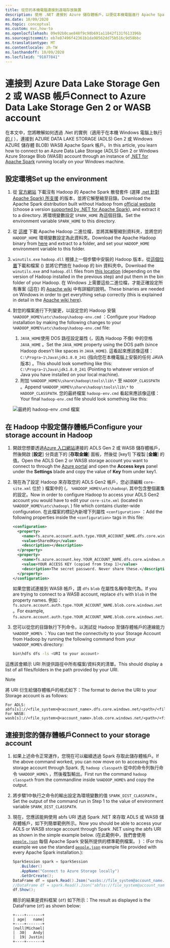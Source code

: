 ```yaml
---
title: 從您的本機電腦連接到遠端存放裝置
description: 使用 .NET 連接到 Azure 儲存體帳戶，以便從本機電腦進行 Apache Spark。
ms.date: 10/09/2020
ms.topic: conceptual
ms.custom: mvc,how-to
ms.openlocfilehash: 09e92b0cae848f9c98b691a11842f131f613396b
ms.sourcegitcommit: eb7e87496f42361b1da98562dd75b516c9d58bbc
ms.translationtype: MT
ms.contentlocale: zh-TW
ms.lasthandoff: 10/09/2020
ms.locfileid: "91877841"
---
```

# <a name="connect-to-azure-data-lake-storage-gen-2-or-wasb-account"></a><span data-ttu-id="9e5fd-103">連接到 Azure Data Lake Storage Gen 2 或 WASB 帳戶</span><span class="sxs-lookup"><span data-stu-id="9e5fd-103">Connect to Azure Data Lake Storage Gen 2 or WASB account</span></span>

<span data-ttu-id="9e5fd-104">在本文中，您將瞭解如何透過 .Net 的實例（適用于在本機 Windows 電腦上執行 [的 (](https://github.com/dotnet/spark) ），連接到 AZURE DATA LAKE STORAGE (ADLS) Gen 2 或 Windows AZURE 儲存體 BLOB) WASB Apache Spark 帳戶。</span><span class="sxs-lookup"><span data-stu-id="9e5fd-104">In this article, you learn how to connect to an Azure Data Lake Storage (ADLS) Gen 2 or Windows Azure Storage Blob (WASB) account through an instance of [.NET for Apache Spark](https://github.com/dotnet/spark) running locally on your Windows machine.</span></span>

## <a name="set-up-the-environment"></a><span data-ttu-id="9e5fd-105">設定環境</span><span class="sxs-lookup"><span data-stu-id="9e5fd-105">Set up the environment</span></span>

1. <span data-ttu-id="9e5fd-106">從 [官方網站](https://archive.apache.org/dist/spark/) 下載沒有 Hadoop 的 Apache Spark 散發套件 (選擇 [.net 針對 Apache Spark) 所支援](https://github.com/dotnet/spark#supported-apache-spark) 的版本，並將它解壓縮至目錄。</span><span class="sxs-lookup"><span data-stu-id="9e5fd-106">Download the Apache Spark distribution built without Hadoop from [official website](https://archive.apache.org/dist/spark/) (choose a version [supported by .NET for Apache Spark](https://github.com/dotnet/spark#supported-apache-spark)), and extract it to a directory.</span></span> <span data-ttu-id="9e5fd-107">將環境變數設定 `SPARK_HOME` 為這個目錄。</span><span class="sxs-lookup"><span data-stu-id="9e5fd-107">Set the environment variable `SPARK_HOME` to this directory.</span></span>
2. <span data-ttu-id="9e5fd-108">從 [這裡](http://hadoop.apache.org/releases.html) 下載 Apache Hadoop 二進位檔，並將其解壓縮到資料夾，並將您的 `HADOOP_HOME` 環境變數設定為此資料夾。</span><span class="sxs-lookup"><span data-stu-id="9e5fd-108">Download the Apache Hadoop binary from [here](http://hadoop.apache.org/releases.html) and extract to a folder, and set your `HADOOP_HOME` environment variable to this folder.</span></span>
3. <span data-ttu-id="9e5fd-109">`winutils.exe` `hadoop.dll` 根據上一個步驟中安裝的 Hadoop 版本，從[這個位置](https://github.com/cdarlint/winutils)下載和檔案 () 並將它們放在 hadoop 的 bin 資料夾中。</span><span class="sxs-lookup"><span data-stu-id="9e5fd-109">Download the `winutils.exe` and `hadoop.dll` files from [this location](https://github.com/cdarlint/winutils) (depending on the version of Hadoop installed in the previous step) and put them in the bin folder of your Hadoop.</span></span> <span data-ttu-id="9e5fd-110">在 Windows 上需要這些二進位檔，才能正確設定所有專案 (這在) 的 [Apache wiki](https://cwiki.apache.org/confluence/display/HADOOP2/WindowsProblems) 中有詳細的說明。</span><span class="sxs-lookup"><span data-stu-id="9e5fd-110">These binaries are needed on Windows in order to get everything setup correctly (this is explained in detail in the [Apache wiki here](https://cwiki.apache.org/confluence/display/HADOOP2/WindowsProblems)).</span></span>
4. <span data-ttu-id="9e5fd-111">對您的檔案進行下列變更，以設定您的 Hadoop 安裝 `%HADOOP_HOME%\etc\hadoop\hadoop-env.cmd` ：</span><span class="sxs-lookup"><span data-stu-id="9e5fd-111">Configure your Hadoop installation by making the following changes to your `%HADOOP_HOME%\etc\hadoop\hadoop-env.cmd` file:</span></span>
    1. <span data-ttu-id="9e5fd-112">`JAVA_HOME`使用 DOS 路徑設定屬性 (，因為 Hadoop 不像) 中的空格 `JAVA_HOME` 。</span><span class="sxs-lookup"><span data-stu-id="9e5fd-112">Set the `JAVA_HOME` property using the DOS path (since Hadoop doesn't like spaces in `JAVA_HOME`).</span></span> <span data-ttu-id="9e5fd-113">這看起來應該像這樣： `C:\Progra~1\Java\jdk1.8.0_241` (指向您在本機電腦上安裝的任何 JAVA 版本) 。</span><span class="sxs-lookup"><span data-stu-id="9e5fd-113">This should look something like this: `C:\Progra~1\Java\jdk1.8.0_241` (Pointing to whatever version of Java you have installed on your local machine).</span></span>
    2. <span data-ttu-id="9e5fd-114">附加 `%HADOOP_HOME%\share\hadoop\tools\lib\*` 至 `HADOOP_CLASSPATH` 。</span><span class="sxs-lookup"><span data-stu-id="9e5fd-114">Append `%HADOOP_HOME%\share\hadoop\tools\lib\*` to `HADOOP_CLASSPATH`.</span></span>
    <span data-ttu-id="9e5fd-115">您的最終檔案 `hadoop-env.cmd` 看起來應該像這樣：</span><span class="sxs-lookup"><span data-stu-id="9e5fd-115">Your final `hadoop-env.cmd` file should look something like this:</span></span>

    ![最終的 hadoop-env .cmd 檔案](./media/connect-external-sources/hadoop-env.png)

## <a name="configure-your-storage-account-in-hadoop"></a><span data-ttu-id="9e5fd-117">在 Hadoop 中設定儲存體帳戶</span><span class="sxs-lookup"><span data-stu-id="9e5fd-117">Configure your storage account in Hadoop</span></span>

1. <span data-ttu-id="9e5fd-118">開啟您想要透過[Azure 入口網站](https://portal.azure.com)連接的 ADLS Gen 2 或 WASB 儲存體帳戶，然後開啟 [**設定**] 分頁底下的 [**存取金鑰**] 面板，然後從 [key1] 下複製 [**金鑰**] 的值。</span><span class="sxs-lookup"><span data-stu-id="9e5fd-118">Open the ADLS Gen 2 or WASB storage account you want to connect to through the [Azure portal](https://portal.azure.com) and open the **Access keys** panel under the **Settings** blade and copy the value of **Key** from under key1.</span></span>
2. <span data-ttu-id="9e5fd-119">現在為了設定 Hadoop 來存取您的 ADLS Gen2 帳戶，您必須編輯 `core-site.xml` 位於 ) 檔案中的 (， `%HADOOP_HOME%\etc\hadoop\` 其中包含整個叢集的設定。</span><span class="sxs-lookup"><span data-stu-id="9e5fd-119">Now in order to configure Hadoop to access your ADLS Gen2 account you would have to edit your `core-site.xml` (located in `%HADOOP_HOME%\etc\hadoop\` ) file which contains cluster-wide configuration.</span></span> <span data-ttu-id="9e5fd-120">在此檔案的標記內新增下列屬性 `<configuration>` ：</span><span class="sxs-lookup"><span data-stu-id="9e5fd-120">Add the following properties inside the `<configuration>` tags in this file:</span></span>

    ```xml
    <configuration>
      <property>
        <name>fs.azure.account.auth.type.YOUR_ACCOUNT_NAME.dfs.core.windows.net</name>
        <value>SharedKey</value>
        <description></description>
      </property>
      <property>
        <name>fs.azure.account.key.YOUR_ACCOUNT_NAME.dfs.core.windows.net</name>
        <value>YOUR ACCESS KEY (copied from Step 1)</value>
        <description>The secret password. Never share these.</description>
      </property>
    </configuration>
    ```

    <span data-ttu-id="9e5fd-121">如果您嘗試連接到 WASB 帳戶，請 `dfs` `blob` 在屬性名稱中取代為。</span><span class="sxs-lookup"><span data-stu-id="9e5fd-121">If you are trying to connect to a WASB account, replace `dfs` with `blob` in the property names.</span></span> <span data-ttu-id="9e5fd-122">例如： `fs.azure.account.auth.type.YOUR_ACCOUNT_NAME.blob.core.windows.net` 。</span><span class="sxs-lookup"><span data-stu-id="9e5fd-122">For example, `fs.azure.account.auth.type.YOUR_ACCOUNT_NAME.blob.core.windows.net`.</span></span>
3. <span data-ttu-id="9e5fd-123">您可以從您的目錄執行下列命令，以測試從 Hadoop 至儲存體帳戶的連線能力 `%HADOOP_HOME%` ：</span><span class="sxs-lookup"><span data-stu-id="9e5fd-123">You can test the connectivity to your Storage Account from Hadoop by running the following command from your `%HADOOP_HOME%` directory:</span></span>

    ```bash
    bin\hdfs dfs -ls <URI to your account>
    ```

<span data-ttu-id="9e5fd-124">這應該會顯示 URI 所提供路徑中所有檔案/資料夾的清單。</span><span class="sxs-lookup"><span data-stu-id="9e5fd-124">This should display a list of all files/folders in the path provided by your URI.</span></span>

> [!NOTE]
> <span data-ttu-id="9e5fd-125">將 URI 衍生給儲存體帳戶的格式如下：</span><span class="sxs-lookup"><span data-stu-id="9e5fd-125">The format to derive the URI to your Storage account is as follows:</span></span>
>
> ```
> For ADLS: abfs[s]://<file_system>@<account_name>.dfs.core.windows.net/<path>/<file_name>
> For WASB: wasb[s]://<file_system>@<account_name>.blob.core.windows.net/<path>/<file_name>
> ```

## <a name="connect-to-your-storage-account"></a><span data-ttu-id="9e5fd-126">連接到您的儲存體帳戶</span><span class="sxs-lookup"><span data-stu-id="9e5fd-126">Connect to your storage account</span></span>

1. <span data-ttu-id="9e5fd-127">如果上述命令正常運作，您現在可以繼續透過 Spark 存取此儲存體帳戶。</span><span class="sxs-lookup"><span data-stu-id="9e5fd-127">If the above command worked, you can now move on to accessing this storage account through Spark.</span></span> <span data-ttu-id="9e5fd-128">先 `hadoop classpath` 從中的命令列執行命令 `%HADOOP_HOME%` ，然後複製輸出。</span><span class="sxs-lookup"><span data-stu-id="9e5fd-128">First run the command `hadoop classpath` from the commandline inside `%HADOOP_HOME%` and copy the output.</span></span>
2. <span data-ttu-id="9e5fd-129">將步驟1中執行之命令的輸出設定為環境變數的值 `SPARK_DIST_CLASSPATH` 。</span><span class="sxs-lookup"><span data-stu-id="9e5fd-129">Set the output of the command run in Step 1 to the value of environment variable `SPARK_DIST_CLASSPATH`.</span></span>
3. <span data-ttu-id="9e5fd-130">現在，您應該能夠使用 abfs URI 透過 Spark .NET 來存取 ADLS 或 WASB 儲存體帳戶，如下列簡單範例所示。</span><span class="sxs-lookup"><span data-stu-id="9e5fd-130">Now you should be able to access your ADLS or WASB storage account through Spark .NET using the abfs URI as shown in the simple example below.</span></span> <span data-ttu-id="9e5fd-131"> (在此範例中，我們會使用 [`people.json`](https://github.com/apache/spark/blob/master/examples/src/main/resources/people.json) 每個 Apache Spark 安裝所提供的標準範例檔案。 ) ：</span><span class="sxs-lookup"><span data-stu-id="9e5fd-131">(For this example we use the standard [`people.json`](https://github.com/apache/spark/blob/master/examples/src/main/resources/people.json) example file provided with every Apache Spark installation.):</span></span>

    ```csharp
    SparkSession spark = SparkSession
       .Builder()
       .AppName("Connect to Azure Storage locally")
       .GetOrCreate();
    DataFrame df = spark.Read().Json("wasbs://file_system@account_name.blob.core.windows.net/path/people.json");
    //DataFrame df = spark.Read().Json("abfss://file_system@account_name.dfs.core.windows.net/path/file.json");
    df.Show();
    ```

    <span data-ttu-id="9e5fd-132">顯示的結果是資料框架 (`df`) 如下所示：</span><span class="sxs-lookup"><span data-stu-id="9e5fd-132">The result as displayed is the DataFrame (`df`) as shown below:</span></span>

    ```text
    +----+-------+
    | age|   name|
    +----+-------+
    |null|Michael|
    |  30|   Andy|
    |  19| Justin|
    +----+-------+
    ```
